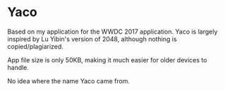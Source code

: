 # Yaco
Based on my application for the WWDC 2017 application.
Yaco is largely inspired by Lu Yibin's version of 2048, although nothing is copied/plagiarized.

App file size is only 50KB, making it much easier for older devices to handle.

No idea where the name Yaco came from.
